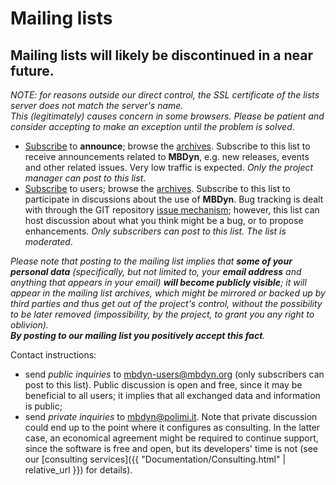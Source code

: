 ---
---
# Mailing lists

## Mailing lists will likely be discontinued in a near future.

_NOTE: for reasons outside our direct control, 
the SSL certificate of the lists server does not match the server's name.  
This (legitimately) causes concern in some browsers. 
Please be patient and consider accepting to make 
an exception until the problem is solved_.
 
* [Subscribe](https://mail.mbdyn.org/cgi-bin/mailman/listinfo/mbdyn-announce) 
  to **announce**; browse the [archives](http://mail.mbdyn.org/pipermail/mbdyn-announce/).
  Subscribe to this list to receive announcements related to **MBDyn**, 
  e.g. new releases, events and other related issues. 
  Very low traffic is expected.
  _Only the project manager can post to this list_. 
* [Subscribe](https://mail.mbdyn.org/cgi-bin/mailman/listinfo/mbdyn-users) 
  to users; browse the [archives](http://mail.mbdyn.org/pipermail/mbdyn-users/).
  Subscribe to this list to participate in discussions 
  about the use of **MBDyn**. 
  Bug tracking is dealt with through the GIT repository 
  [issue mechanism](https://public.gitlab.polimi.it/DAER/mbdyn/-/issues); 
  however, this list can host discussion about what you think might be a bug, or to propose enhancements. 
  _Only subscribers can post to this list. The list is moderated_.

_Please note that posting to the mailing list implies that
**some of your personal data** (specifically, but not limited to,
your **email address** and anything that appears in your email)
**will become publicly visible**; it will appear in the mailing list archives,
which might be mirrored or backed up by third parties and thus get
out of the project's control, without the possibility
to be later removed (impossibility, by the project, to grant you
any right to oblivion).  
**By posting to our mailing list you positively accept this fact**._

Contact instructions:
* send _public inquiries_ to [mbdyn-users@mbdyn.org](mailto://mbdyn-users@mbdyn.org) (only subscribers can post to this list). Public discussion is open and free, since it may be beneficial to all users; it implies that all exchanged data and information is public;
* send _private inquiries_ to
  [mbdyn@polimi.it](mailto://mbdyn@polimi.it).
  Note that private discussion could end up to the point where
  it configures as consulting. In the latter case,
  an economical agreement might be required to continue support,
  since the software is free and open, but its developers'
  time is not (see our
  [consulting services]({{ "Documentation/Consulting.html" | relative_url }})
  for details). 

